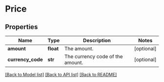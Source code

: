 # Price

## Properties
Name | Type | Description | Notes
------------ | ------------- | ------------- | -------------
**amount** | **float** | The amount. | [optional] 
**currency_code** | **str** | The currency code of the amount. | [optional] 

[[Back to Model list]](../README.md#documentation-for-models) [[Back to API list]](../README.md#documentation-for-api-endpoints) [[Back to README]](../README.md)


